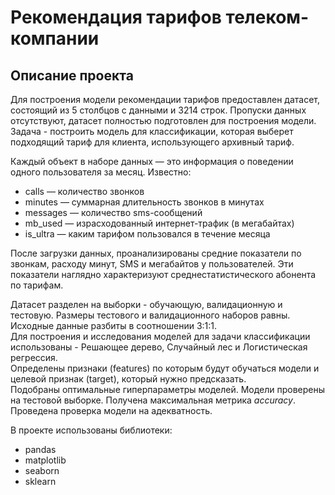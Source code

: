 # Рекомендация тарифов телеком-компании
## Описание проекта

Для построения модели рекомендации тарифов предоставлен датасет, состоящий из 5 столбцов с данными и 3214 строк. Пропуски данных отсутствуют, датасет полностью подготовлен для построения модели. Задача - построить модель для классификации, которая выберет подходящий тариф для клиента, использующего архивный тариф.

Каждый объект в наборе данных — это информация о поведении одного пользователя за месяц. Известно:
- calls — количество звонков
- minutes — суммарная длительность звонков в минутах
- messages — количество sms-сообщений
- mb_used — израсходованный интернет-трафик (в мегабайтах)
- is_ultra — каким тарифом пользовался в течение месяца

После загрузки данных, проанализированы средние показатели по звонкам, расходу минут, SMS и мегабайтов у пользователей. Эти показатели наглядно характеризуют среднестатистического абонента по тарифам.

Датасет разделен на выборки - обучающую, валидационную и тестовую. Размеры тестового и валидационного наборов равны. Исходные данные разбиты в соотношении 3:1:1.
<br>Для построения и исследования моделей для задачи классификации использованы - Решающее дерево, Случайный лес и Логистическая регрессия.
<br>Определены признаки (features) по которым будут обучаться модели и целевой признак (target), который нужно предсказать.
<br>Подобраны оптимальные гиперпараметры моделей. Модели проверены на тестовой выборке. Получена максимальная метрика *accuracy*.
<br>Проведена проверка модели на адекватность.

В проекте использованы библиотеки:
- pandas
- matplotlib
- seaborn
- sklearn
